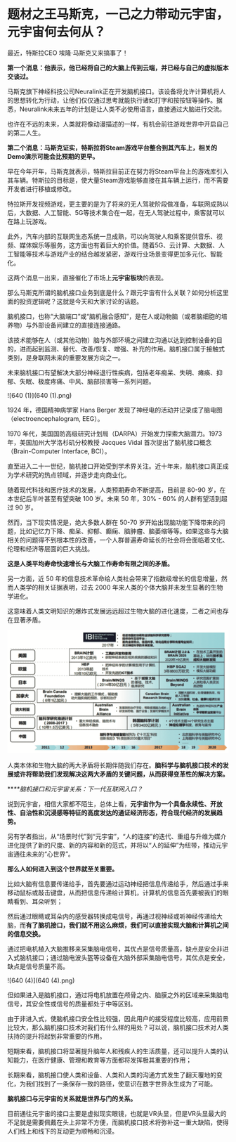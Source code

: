 # 题材之王马斯克，一己之力带动元宇宙，元宇宙何去何从？


最近，特斯拉CEO 埃隆·马斯克又来搞事了！

**第一个消息：他表示，他已经将自己的大脑上传到云端，并已经与自己的虚拟版本交谈过。**

马斯克旗下神经科技公司Neuralink正在开发脑机接口。该设备将允许计算机将人的思想转化为行动，让他们仅仅通过思考就能执行诸如打字和按按钮等操作。据悉，Neuralink未来五年的计划是让人类不必使用语言，直接通过大脑进行交流。

也许在不远的未来，人类就将像动漫描述的一样，有机会前往游戏世界中开启自己的第二人生。

**第二个消息：马斯克证实，特斯拉将Steam游戏平台整合到其汽车上，相关的Demo演示可能会比预期的更早。**

早在今年开年，马斯克就表示，特斯拉目前正在努力将Steam平台上的游戏库引入其车辆。特斯拉的目标是，使大量Steam游戏能够直接在其车辆上运行，而不需要开发者进行移植或修改。

特拉斯开发视频游戏，更主要的是为了将来的无人驾驶阶段做准备，车联网成熟以后，大数据、人工智能、5G等技术集合在一起，在无人驾驶过程中，乘客就可以在路上玩游戏。

此外，汽车内部的互联网生态系统一旦成熟，可以向驾驶人和乘客提供音乐、视频、媒体娱乐等服务，这方面也有着巨大的价值。随着5G、云计算、大数据、人工智能等技术与游戏产业的结合越发紧密，游戏行业场景变得更加多元化、智能化。

这两个消息一出来，直接催化了市场上**元宇宙板块**的表现。

那么马斯克所谓的脑机接口业务到底是什么？跟元宇宙有什么关联？如何分析这里面的投资逻辑呢？这就是今天和大家讨论的话题。

脑机接口，也称“大脑端口”或“脑机融合感知”，是在人或动物脑（或者脑细胞的培养物）与外部设备间建立的直接连接通路。

该技术能够在人（或其他动物）脑与外部环境之间建立沟通以达到控制设备的目的，进而起到监测、替代、改善/恢复、增强、补充的作用。脑机接口属于接触式类别，是身联网未来的重要发展方向之一。

未来脑机接口有望解决大部分神经退行性疾病，包括老年痴呆、失明、瘫痪、抑郁、失眠、极度疼痛、中风、脑部损害等一系列问题。

![640 (1)](640 (1).png)

1924 年，德国精神病学家 Hans Berger 发现了神经电的活动并记录成了脑电图（electroencephalogram, EEG）。

1970 年代，美国国防高级研究计划局（DARPA）开始发力探索大脑潜力。1973 年，美国加州大学洛杉矶分校教授 Jacques Vidal 首次提出了脑机接口概念（Brain-Computer Interface, BCI）。

直至进入二十一世纪，脑机接口开始受到学术界关注。近十年来，脑机接口真正成为学术研究的热点领域，并逐步走向商业化。

随着现代科技和医疗技术的发展，人类预期寿命不断提高，目前是 80-90 岁，在本世纪后半叶甚至有望突破 100 岁。未来 50 年，30% - 60% 的人群有望活到超过 90 岁。

然而，当下现实情况是，绝大多数人群在 50-70 岁开始出现脑功能下降带来的问题，比如记忆力下降、痴呆、抑郁、癫痫、脑肿瘤、脑萎缩等等。如果这些与大脑相关的问题得不到根本性的改善，一个人群普遍寿命延长的社会将会面临着文化、伦理和经济等层面的巨大挑战。

**这是人类平均寿命快速增长与大脑工作寿命有限之间的矛盾。**

另一方面，近 50 年的信息技术革命给人类社会带来了指数级增长的信息增量，然而人类学的相关证据表明，过去 2000 年来人类的个体大脑并未发生显著的生物学进化。

这意味着人类文明知识的爆炸式发展远远超过生物大脑的进化速度，二者之间也存在显著矛盾。

![640](640.png)

人类本体和生物大脑的两大矛盾将长期伴随我们存在。**脑科学与脑机接口技术的发展或许将帮助我们发现解决这两大矛盾的关键问题，从而获得变革性的解决方案。**

***\*\**脑机接口和元宇宙关系：下一代互联网入口？**

说到元宇宙，相信大家都不陌生，总体上看，**元宇宙作为一个具备永续性、开放性、自治性和沉浸感等特征的高度发达的通证经济形态，符合现代经济的发展趋势。**

另有学者指出，从“场景时代”到“元宇宙”，“人的连接”的迭代、重组与升维为媒介进化提供了新的尺度、新的内容和新的范式，并将以“人的延伸”为纽带，推动元宇宙通往未来的“心世界”。

**那么人如何进入到这个世界就至关重要。**

比如大脑有信息要传递给手，首先要通过运动神经把信息传递给手，然后通过手来移动鼠标或敲击键盘，从而把信息传递给计算机，计算机的信息首先要被我们的眼睛看到、耳朵听到；

然后通过眼睛或耳朵内的感受器转换成电信号，再通过视神经或听神经传递给大脑，而**有了脑机接口，我们就不用这么麻烦，我们可以直接实现大脑和计算机之间的信息交换。**

通过把电机植入大脑推移来采集脑电信号，其优点是信号质量高，缺点是安全非进入式脑机接口；通过脑电波头盔等设备在大脑外部采集脑电信号，其优点是安全，缺点是信号质量不高。

![640 (4)](640 (4).png)

但如果进入是脑机接口，通过将电机放置在颅骨之内、脑膜之外的区域来采集脑电信号，其安全性或信号的质量都处于中等区别。

由于非进入式，使脑机接口安全性比较强，因此用户的接受程度比较高，应用前景比较大，那么脑机接口技术对我们有什么样的用处？可以说，脑机接口技术对人类扶持的提升将起到非常重要的作用。

短期来看，脑机接口将显著提升脑年人和残疾人的生活质量，还可以提升人类的认知能力，在医疗健康、管理和教育等方面都将发挥极其重要的作用；

长期来看，脑机接口使人类和设备、人类和人类的沟通方式发生了翻天覆地的变化，为我们找到了一条保存一致的路径，使意识在数字世界永生成为了可能。

**脑机接口与元宇宙的关系就是世界与门的关系。**

目前通往元宇宙的接口主要是虚拟现实眼镜，也就是VR头显，但是VR头显最大的不足就是需要佩戴在头上非常不方便，而脑机接口技术将弥补这一重大缺陷，使得人们线上和线下的互动更为顺畅和沉浸。
